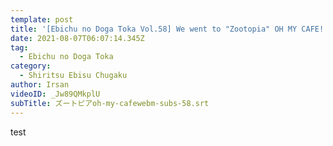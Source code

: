 ```yaml
---
template: post
title: '[Ebichu no Doga Toka Vol.58] We went to "Zootopia" OH MY CAFE!'
date: 2021-08-07T06:07:14.345Z
tag:
  - Ebichu no Doga Toka
category:
  - Shiritsu Ebisu Chugaku
author: Irsan
videoID: _Jw89QMkplU
subTitle: ズートピアoh-my-cafewebm-subs-58.srt
---
```

test